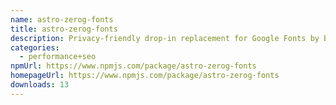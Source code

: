 ```yaml
---
name: astro-zerog-fonts
title: astro-zerog-fonts
description: Privacy-friendly drop-in replacement for Google Fonts by Bunny CDN
categories:
  - performance+seo
npmUrl: https://www.npmjs.com/package/astro-zerog-fonts
homepageUrl: https://www.npmjs.com/package/astro-zerog-fonts
downloads: 13
---
```

